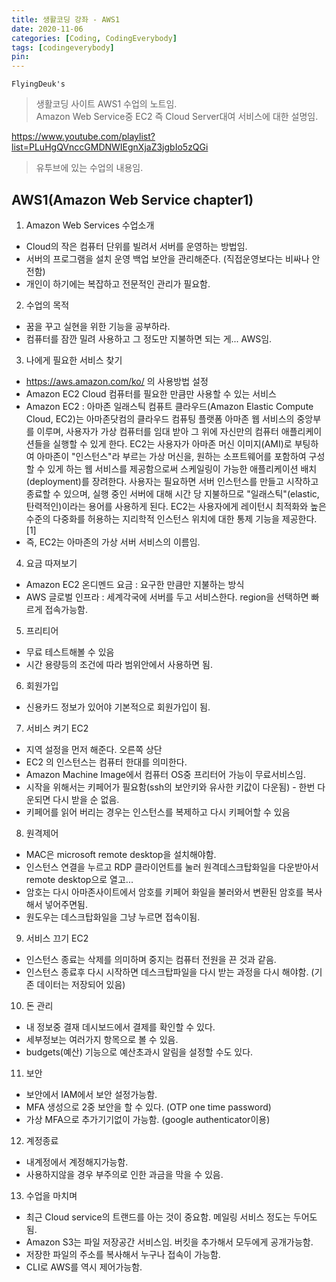 ```yaml
---
title: 생활코딩 강좌 - AWS1
date: 2020-11-06
categories: [Coding, CodingEverybody]
tags: [codingeverybody]
pin:
---
```


`FlyingDeuk's`
> 생활코딩 사이트 AWS1 수업의 노트임. <br>
Amazon Web Service중 EC2 즉 Cloud Server대여 서비스에 대한 설명임.

https://www.youtube.com/playlist?list=PLuHgQVnccGMDNWIEgnXjaZ3jgbIo5zQGi
>유투브에 있는 수업의 내용임.

## AWS1(Amazon Web Service chapter1)

1. Amazon Web Services 수업소개
- Cloud의 작은 컴퓨터 단위를 빌려서 서버를 운영하는 방법임.
- 서버의 프로그램을 설치 운영 백업 보안을 관리해준다. (직접운영보다는 비싸나 안전함)
- 개인이 하기에는 복잡하고 전문적인 관리가 필요함.

2. 수업의 목적
- 꿈을 꾸고 실현을 위한 기능을 공부하라.
- 컴퓨터를 잠깐 밀려 사용하고 그 정도만 지불하면 되는 게... AWS임.

3. 나에게 필요한 서비스 찾기
- https://aws.amazon.com/ko/ 의 사용방법 설정
- Amazon EC2 Cloud 컴퓨터를 필요한 만큼만 사용할 수 있는 서비스
- Amazon EC2 : 아마존 일래스틱 컴퓨트 클라우드(Amazon Elastic Compute Cloud, EC2)는 아마존닷컴의 클라우드 컴퓨팅 플랫폼 아마존 웹 서비스의 중앙부를 이루며, 사용자가 가상 컴퓨터를 임대 받아 그 위에 자신만의 컴퓨터 애플리케이션들을 실행할 수 있게 한다. EC2는 사용자가 아마존 머신 이미지(AMI)로 부팅하여 아마존이 "인스턴스"라 부르는 가상 머신을, 원하는 소프트웨어를 포함하여 구성할 수 있게 하는 웹 서비스를 제공함으로써 스케일링이 가능한 애플리케이션 배치(deployment)를 장려한다. 사용자는 필요하면 서버 인스턴스를 만들고 시작하고 종료할 수 있으며, 실행 중인 서버에 대해 시간 당 지불하므로 "일래스틱"(elastic, 탄력적인)이라는 용어를 사용하게 된다. EC2는 사용자에게 레이턴시 최적화와 높은 수준의 다중화를 허용하는 지리학적 인스턴스 위치에 대한 통제 기능을 제공한다.[1]
- 즉, EC2는 아마존의 가상 서버 서비스의 이름임.

4. 요금 따져보기
- Amazon EC2 온디멘드 요금 : 요구한 만큼만 지불하는 방식
- AWS 글로벌 인프라 : 세계각국에 서버를 두고 서비스한다. region을 선택하면 빠르게 접속가능함.

5. 프리티어
- 무료 테스트해볼 수 있음
- 시간 용량등의 조건에 따라 범위안에서 사용하면 됨.

6. 회원가입
- 신용카드 정보가 있어야 기본적으로 회원가입이 됨.

7. 서비스 켜기 EC2
- 지역 설정을 먼저 해준다. 오른쪽 상단
- EC2 의 인스턴스는 컴퓨터 한대를 의미한다.
- Amazon Machine Image에서 컴퓨터 OS중 프리터어 가능이 무료서비스임.
- 시작을 위해서는 키페어가 필요함(ssh의 보안키와 유사한 키값이 다운됨) - 한번 다운되면 다시 받을 순 없음.
- 키페어를 읽어 버리는 경우는 인스턴스를 복제하고 다시 키페어할 수 있음

8. 원격제어
- MAC은 microsoft remote desktop을 설치해야함.
- 인스턴스 연결을 누르고 RDP 클라이언트를 눌러 원격데스크탑화일을 다운받아서 remote desktop으로 열고...
- 암호는 다시 아마존사이트에서 암호를 키페어 화일을 불러와서 변환된 암호를 복사해서 넣어주면됨.
- 원도우는 데스크탑화일을 그냥 누르면 접속이됨.

9. 서비스 끄기 EC2
- 인스턴스 종료는 삭제를 의미하며 중지는 컴퓨터 전원을 끈 것과 같음.
- 인스턴스 종료후 다시 시작하면 데스크탑파일을 다시 받는 과정을 다시 해야함. (기존 데이터는 저장되어 있음)

10. 돈 관리
- 내 정보중 결재 데시보드에서 결제를 확인할 수 있다.
- 세부정보는 여러가지 항목으로 볼 수 있음.
- budgets(예산) 기능으로 예산초과시 알림을 설정할 수도 있다.

11. 보안
- 보안에서 IAM에서 보안 설정가능함.
- MFA 생성으로 2중 보안을 할 수 있다. (OTP one time password)
- 가상 MFA으로 추가기기없이 가능함. (google authenticator이용)

12. 계정종료
- 내계정에서 계정해지가능함.
- 사용하지않을 경우 부주의로 인한 과금을 막을 수 있음.

13. 수업을 마치며
- 최근 Cloud service의 트랜드를 아는 것이 중요함. 메일링 서비스 정도는 두어도 됨.
- Amazon S3는 파일 저장공간 서비스임. 버킷을 추가해서 모두에게 공개가능함.
- 저장한 파일의 주소를 복사해서 누구나 접속이 가능함.
- CLI로 AWS를 역시 제어가능함.
